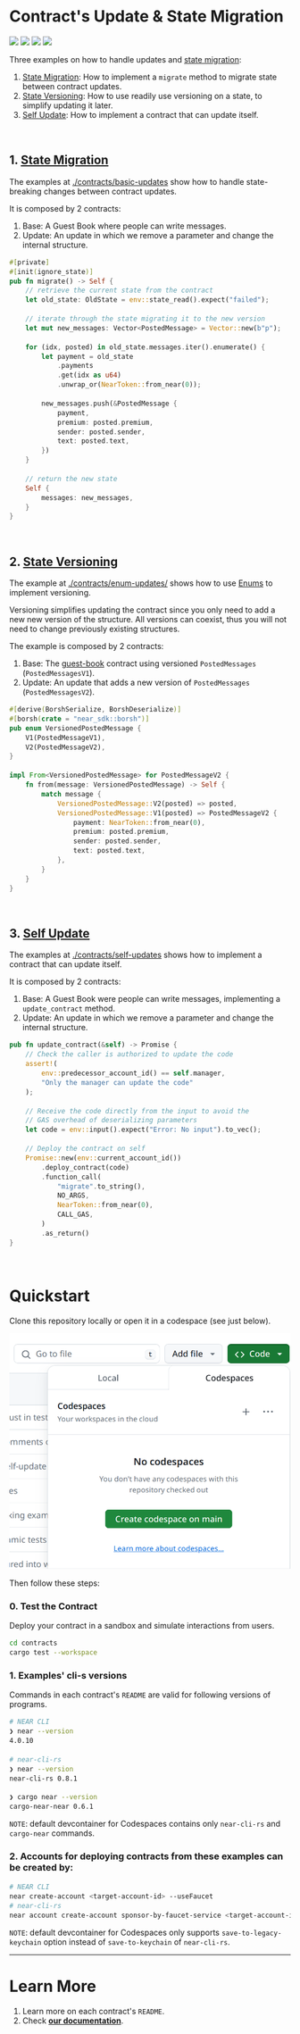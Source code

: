 # Contract's Update & State Migration
[![](https://img.shields.io/badge/⋈%20Examples-Intermediate-orange)](https://docs.near.org/tutorials/welcome)
[![](https://img.shields.io/badge/Contract-rust-red)](https://docs.near.org/develop/contracts/anatomy)
[![](https://img.shields.io/badge/Frontend-None-gray)](https://docs.near.org/develop/integrate/frontend)
[![](https://img.shields.io/github/workflow/status/near-examples/update-migrate-rust/Tests/main?color=green&label=Tests)](https://github.com/near-examples/update-migrate-rust/actions/workflows/tests.yml)

Three examples on how to handle updates and [state migration](https://docs.near.org/develop/upgrade/migration):
1. [State Migration](./contracts/basic-updates/): How to implement a `migrate` method to migrate state between contract updates.
2. [State Versioning](./contracts/enum-updates/): How to use readily use versioning on a state, to simplify updating it later.
3. [Self Update](./contracts/self-updates/): How to implement a contract that can update itself.

<br />

## 1. [State Migration](./contracts/basic-updates/)
The examples at [./contracts/basic-updates](./contracts/basic-updates) show how to handle state-breaking changes
between contract updates.

It is composed by 2 contracts:
1. Base: A Guest Book where people can write messages.
2. Update: An update in which we remove a parameter and change the internal structure.

```rust
#[private]
#[init(ignore_state)]
pub fn migrate() -> Self {
    // retrieve the current state from the contract
    let old_state: OldState = env::state_read().expect("failed");

    // iterate through the state migrating it to the new version
    let mut new_messages: Vector<PostedMessage> = Vector::new(b"p");

    for (idx, posted) in old_state.messages.iter().enumerate() {
        let payment = old_state
            .payments
            .get(idx as u64)
            .unwrap_or(NearToken::from_near(0));

        new_messages.push(&PostedMessage {
            payment,
            premium: posted.premium,
            sender: posted.sender,
            text: posted.text,
        })
    }

    // return the new state
    Self {
        messages: new_messages,
    }
}
```

<br />

## 2. [State Versioning](./contracts/enum-updates/)
The example at [./contracts/enum-updates/](./contracts/enum-updates/) shows how to use
[Enums](https://doc.rust-lang.org/book/ch06-01-defining-an-enum.html) to implement versioning.

Versioning simplifies updating the contract since you only need to add a new new version of the structure.
All versions can coexist, thus you will not need to change previously existing structures. 

The example is composed by 2 contracts:
1. Base: The [guest-book](https://github.com/near-examples/guest-book-rust) contract using versioned `PostedMessages` (`PostedMessagesV1`).
2. Update: An update that adds a new version of `PostedMessages` (`PostedMessagesV2`).

```rust
#[derive(BorshSerialize, BorshDeserialize)]
#[borsh(crate = "near_sdk::borsh")]
pub enum VersionedPostedMessage {
    V1(PostedMessageV1),
    V2(PostedMessageV2),
}

impl From<VersionedPostedMessage> for PostedMessageV2 {
    fn from(message: VersionedPostedMessage) -> Self {
        match message {
            VersionedPostedMessage::V2(posted) => posted,
            VersionedPostedMessage::V1(posted) => PostedMessageV2 {
                payment: NearToken::from_near(0),
                premium: posted.premium,
                sender: posted.sender,
                text: posted.text,
            },
        }
    }
}
```

<br />

## 3. [Self Update](./contracts/self-updates/)
The examples at [./contracts/self-updates](./contracts/self-updates) shows how to implement a contract
that can update itself.

It is composed by 2 contracts:
1. Base: A Guest Book were people can write messages, implementing a `update_contract` method.
2. Update: An update in which we remove a parameter and change the internal structure.

```rust
pub fn update_contract(&self) -> Promise {
    // Check the caller is authorized to update the code
    assert!(
        env::predecessor_account_id() == self.manager,
        "Only the manager can update the code"
    );

    // Receive the code directly from the input to avoid the
    // GAS overhead of deserializing parameters
    let code = env::input().expect("Error: No input").to_vec();

    // Deploy the contract on self
    Promise::new(env::current_account_id())
        .deploy_contract(code)
        .function_call(
            "migrate".to_string(),
            NO_ARGS,
            NearToken::from_near(0),
            CALL_GAS,
        )
        .as_return()
}
```

<br />


# Quickstart

Clone this repository locally or open it in a codespace (see just below). 

![create a codespace](./create_codespace.png)


Then follow these steps:


### 0. Test the Contract
Deploy your contract in a sandbox and simulate interactions from users.

```bash
cd contracts
cargo test --workspace
```

### 1. Examples' cli-s versions

Commands in each contract's `README` are valid for following versions of programs.

```bash
# NEAR CLI
❯ near --version
4.0.10

# near-cli-rs 
❯ near --version
near-cli-rs 0.8.1

❯ cargo near --version
cargo-near-near 0.6.1
```

`NOTE`: default devcontainer for Codespaces contains only `near-cli-rs` and `cargo-near` commands. 

### 2. Accounts for deploying contracts from these examples can be created by:  

```bash
# NEAR CLI
near create-account <target-account-id> --useFaucet
# near-cli-rs 
near account create-account sponsor-by-faucet-service <target-account-id> autogenerate-new-keypair save-to-keychain network-config testnet create
```

`NOTE`: default devcontainer for Codespaces only supports `save-to-legacy-keychain` option instead of `save-to-keychain` of `near-cli-rs`. 


---

# Learn More
1. Learn more on each contract's `README`.
2. Check [**our documentation**](https://docs.near.org/develop/welcome).
